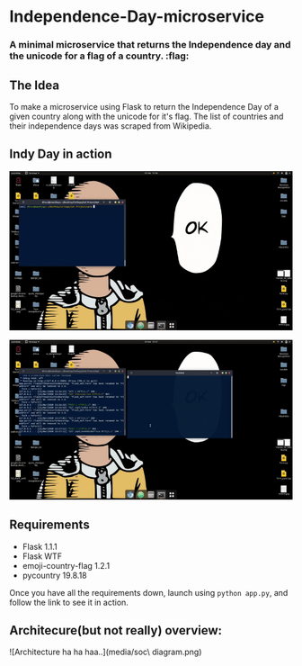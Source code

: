 # Independence-Day-microservice
### A minimal microservice that returns the Independence day and the unicode for a flag of a country. :flag:

## The Idea
To make a microservice using Flask to return the Independence Day of a given country along with the unicode for it's flag.
The list of countries and their independence days was scraped from Wikipedia.

## Indy Day in action
![Using browser](media/ui.gif)

![Using CLI](media/cli.gif)


## Requirements
* Flask 1.1.1
* Flask WTF
* emoji-country-flag 1.2.1
* pycountry 19.8.18

Once you have all the requirements down, launch using `python app.py`, and follow the link to see it in action.

## Architecure(but not really) overview:
![Architecture ha ha haa..](media/soc\ diagram.png)
